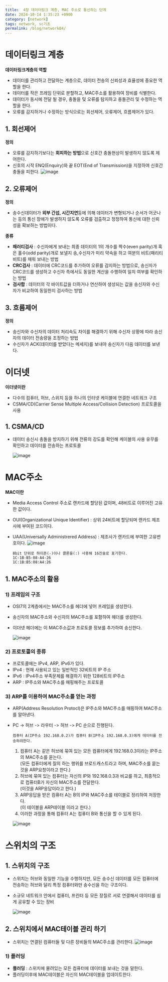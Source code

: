 ```yaml
---
title:  4장 데이터링크 계층, MAC 주소로 통신하는 단계
date: 2024-10-14 1:35:23 +0900
category: [network]
tags: network, sc기초
permalink: /blog/network04/
---
```


# 데이터링크 계층
**데이터링크계층의 역할**
- 데이터를 관리하고 전달하는 계층으로, 데이터 전송의 신뢰성과 효율성에 중요한 역할을 한다.
- 데이터를 작은 프레임 단위로 분할하고, MAC주소를 활용하여 장비를 식별한다. 
- 데이터가 동시에 전달 될 경우, 충돌을 및 오류를 탐지하고 충돌관리 및 수정하는 역할을 한다.
- 오류를 감지하거나 수정하는 방식으로는 회선제어, 오류제어, 흐름제어가 있다. 

## 1. 회선제어
**정의**
- 오류를 감지하기보다는 **회피하는 방법**으로 신호간 충돌현상이 발생하지 않도록 제어한다. 
- 신호의 시작 ENQ(Enquiry)와 끝 EOT(End of Transmission)을 지정하여 신호간 충돌을 피한다.
  ![image](https://github.com/user-attachments/assets/caa33da3-ea59-46b8-a777-0435748d162e)

## 2. 오류제어
**정의**
- 송수신데이터가 **외부 간섭, 시간지연**등에 의해 데이터가 변형되거나 
순서가 어긋나는 등의 통신 장애가 발생하지 않도록 오류를 검출하고 정정하여 통신에 대한 신뢰성을 확보하는 방법이다.

**종류**
- **패러티검사** : 수신자에게 보내는 최종 데이터의 1의 개수를 짝수(even parity)개 혹은 홀수(odd parity)개로 보낼지 송,수신자가 미리 약속을 하고 여분의 비트(패리티비트)를 채워 보내는 방법
- **CRC검사** : 데이터에 CRC코드를 추가하여 오류를 감지하는 방법으로, 송신자가 CRC코드를 생성하고 수신자 측에서도 동일한 계산을 수행하여 일치 여부를 확인하는 방법
- **검사합** : 데이터의 각 바이트값을 더하거나 연산하여 생성되는 값을 송신자와 수신자가 비교하여 동일한지 검사하는 방법

## 3. 흐름제어 
**정의**
- 송신자와 수신자의 데이터 처리속도 차이를 해결하기 위해 수신자 상황에 따라 송신자의 데이터 전송량을 조정하는 방법
- 수신자가 ACK(데이터를 받았다는 메세지)를 보내야 송신자가 다음 데이터를 보낸다.

# 이더넷
**이더넷이란**
- 다수의 컴퓨터, 허브, 스위치 등을 하나의 인터넷 케이블에 연결한 네트워크 구조 
-  CSMA/CD(Carrier Sense Multiple Access/Collision Detection) 프로토콜을 사용

## 1. CSMA/CD
- 데이터 송신시 충돌을 방지하기 위해 전류의 강도를 확인해 케이블의 사용 유무를 확인하고 데이터를 전송하는 프로토콜

  ![image](https://github.com/user-attachments/assets/f1436b7e-682f-4ff9-b0b3-231e7b29228c)

# MAC주소
**MAC이란**
- Media Access Control 주소로 랜카드에 할당된 값이며, 48비트로 이루어진 고유한 값이다. 
- OUI(Organizational Unique Identifier) : 상위 24비트에 할당되며 랜카드 제조사에 부여된 코드이다.
- UAA(Universally Administrered Address) : 제조사가 랜카드에 부여한 고유번호이다.
 ![image](https://github.com/user-attachments/assets/35beb19a-4551-498b-9f76-a092ec2dc43f)

  ```
  8bit 단위로 하이픈(-)이나 콜론을(:) 사용해 16진술로 표기한다.
  1C-1B-B5-08-A4-26
  1C:1B:B5:08:A4:26
  ```

## 1. MAC주소의 활용
### 1) 프레임의 구조
- OSI7의 2계층에서는 MAC주소를 헤더에 넣어 프레임을 생성한다. 
- 송신자의 MAC주소와 수신자의 MAC주소를 포함하여 헤더를 생성한다. 
- 이더넷 헤더에는 이 MAC주소값과 프로토콜 정보를 추가하여 송신한다. 

  ![image](https://github.com/user-attachments/assets/5f054ef4-e652-4df7-bae3-9dd3cc2b15d8)

### 2) 프로토콜의 종류
- 프로토콜에는 IPv4, ARP, IPv6가 있다. 
- IPv4 : 현재 사용되고 있는 일반적인 32비트의 IP 주소
- IPv6 : IPv4주소 부족문제를 해결하기 위한 128비트의 IP주소
- ARP : IP주소와 MAC주소를 매핑해주는 프로토콜

### 3) ARP를 이용하여 MAC주소를 얻는 과정
- ARP(Address Resolution Protocl)은 IP주소와 MAC주소를 매핑하여 MAC주소를 알아낸다. 
- PC -> 허브 -> 라우터 -> 허브 -> PC 순으로 진행된다. 
  
  ```
  컴퓨터 A(IP주소 192.168.0.2)가 컴퓨터 B(IP주소 192.168.0.3)에게 데이터를 전송하려한다.
  ```
  1. 컴퓨터 A는 같은 허브에 묶여 있는 모든 컴퓨터에게 192.168.0.3이라는 IP주소의 MAC주소를 묻는다. <br>
      (모든 컴퓨터에게 질의 하는 행위를 브로드캐스트라고 하며, MAC주소를 묻는 것을 ARP요청이라고 한다.) 
  2. 허브에 묶여 있는 컴퓨터는 자신의 IP와 192.168.0.3과 비교를 하고, 최종적으로 컴퓨터B가 자신의 MAC주소를 전달한다. <br>
     (이것을 ARP응답이라고 한다.)
  3. ARP응답을 받은 컴퓨터 A는 B의 IP와 MAC주소를 테이블로 정리하여 저장한다.<br>
     (이 테이블을 ARP테이블 이라고 한다.)
  4. 이러한 과정을 통해 컴퓨터 A는 컴퓨터 B와 통신을 할 수 있게 된다. 

  ![image](https://github.com/user-attachments/assets/9670748e-3d30-406f-b882-2e3d122ae203)

# 스위치의 구조 
## 1. 스위치의 구조 
- 스위치는 허브와 동일한 기능을 수행하지만, 모든 송수신 데이터를 모든 컴퓨터에 전송하는 허브와 달리 특정 컴퓨터와만 송수신을 하는 구조이다.
- 소규모 네트워크 안에서 컴퓨터, 프린터 등 모든 장칠르 서로 연결해서 데이터를 쉽게 공유할 수 있는 장비 

  ![image](https://github.com/user-attachments/assets/7ce2e658-54a3-42f1-ad62-b73d676c4592)

## 2. 스위치에서 MAC테이블 관리 하기 
- 스위치는 연결된 컴퓨터들 및 다른 장비들의 MAC주소를 관리한다.
  ![image](https://github.com/user-attachments/assets/0ba373db-7be2-46ca-9c9f-09f0e15869a6)

### 1) 플러딩
- **플러딩** : 스위치에 물려있는 모든 컴퓨터에 데이터를 보내는 것을 말한다.
- 플러딩이후에 MAC테이블은 자신의 MAC테이블을 업데이트한다. 













